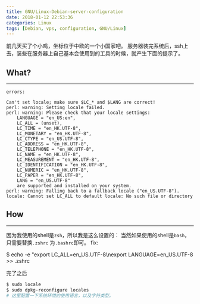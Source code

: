 ```yaml
---
title: GNU/Linux-Debian-server-configuration
date: 2018-01-12 22:53:36
categories: Linux
tags: [Debian, vps, configuration, GNU/Linux]
---
```


前几天买了个小鸡，坐标位于中欧的一个小国家吧。
服务器装完系统后，ssh上去，装些在服务器上自己基本会使用到的工具的时候，就产生下面的提示了。

## What?
--------
```
errors:

Can't set locale; make sure $LC_* and $LANG are correct!
perl: warning: Setting locale failed.
perl: warning: Please check that your locale settings:
	LANGUAGE = "en_US:en",
	LC_ALL = (unset),
	LC_TIME = "en_HK.UTF-8",
	LC_MONETARY = "en_HK.UTF-8",
	LC_CTYPE = "en_US.UTF-8",
	LC_ADDRESS = "en_HK.UTF-8",
	LC_TELEPHONE = "en_HK.UTF-8",
	LC_NAME = "en_HK.UTF-8",
	LC_MEASUREMENT = "en_HK.UTF-8",
	LC_IDENTIFICATION = "en_HK.UTF-8",
	LC_NUMERIC = "en_HK.UTF-8",
	LC_PAPER = "en_HK.UTF-8",
	LANG = "en_US.UTF-8"
    are supported and installed on your system.
perl: warning: Falling back to a fallback locale ("en_US.UTF-8").
locale: Cannot set LC_ALL to default locale: No such file or directory
```

## How
------

因为我使用的shell是`zsh`，所以我是这么设置的：
当然如果使用的shell是`bash`，只需要替换`.zshrc` 为`.bashrc`即可。
fix:

  $ echo -e "export LC_ALL=en_US.UTF-8\nexport LANGUAGE=en_US.UTF-8 >> .zshrc

完了之后

```bash
$ sudo locale
$ sudo dpkg-reconfigure locales
# 这里配置一下系统环境的使用语言，以及字符类型。
```

